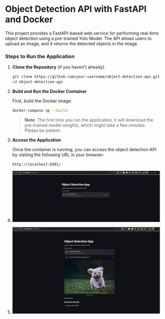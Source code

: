 # Object Detection API with FastAPI and Docker

This project provides a FastAPI-based web service for performing real-time object detection using a pre-trained Yolo Model. The API allows users to upload an image, and it returns the detected objects in the image.

### Steps to Run the Application

1. **Clone the Repository** (if you haven't already)

    ```bash
    git clone https://github.com/your-username/object-detection-api.git
    cd object-detection-api
    ```

2. **Build and Run the Docker Container**

    First, build the Docker image:

    ```bash
    docker-compose up --build
    ```
   
    > **Note**: The first time you run the application, it will download the pre-trained model weights, which might take a few minutes. Please be patient.

3. **Access the Application**

    Once the container is running, you can access the object detection API by visiting the following URL in your browser:

    ```
    http://localhost:8501/
    ```

4. ![img.png](img.png)
5. ![img_1.png](img_1.png)